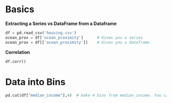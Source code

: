 # Basics

__Extracting a Series vs DataFrame from a Dataframe__

```python
df = pd.read_csv('housing.csv')
ocean_prox = df['ocean_proximity']      # Gives you a series
ocean_prox = df[['ocean_proximity']]    # Gives you a dataframe
```

__Correlation__

```python
df.corr()
```

# Data into Bins



```python
pd.cut(df["median_income"],4)  # make 4 bins from median_income. You can also explicitly give the bin start and end point.
```